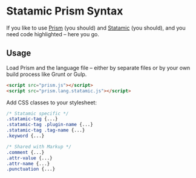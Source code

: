 # Statamic Prism Syntax

If you like to use [Prism](http://prismjs.com/) (you should) and [Statamic](http://statamic.com/) (you should), and you need code highlighted – here you go.

## Usage

Load Prism and the language file – either by separate files or by your own build process like Grunt or Gulp.

```html
<script src="prism.js"></script>
<script src="prism.lang.statamic.js"></script>
```

Add CSS classes to your stylesheet:

```css
/* Statamic specific */
.statamic-tag {...}
.statamic-tag .plugin-name {...}
.statamic-tag .tag-name {...}
.keyword {...}

/* Shared with Markup */
.comment {...}
.attr-value {...}
.attr-name {...}
.punctuation {...}
```